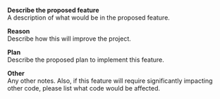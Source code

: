 **Describe the proposed feature**  
A description of what would be in the proposed feature.

**Reason**  
Describe how this will improve the project.  
  
**Plan**  
Describe the proposed plan to implement this feature.  

**Other**  
Any other notes. Also, if this feature will require significantly impacting other code, please list what code would be affected.
